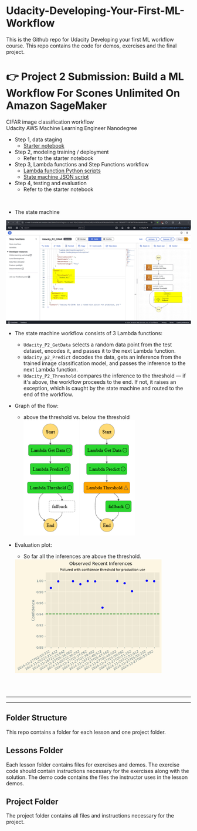 # Udacity-Developing-Your-First-ML-Workflow
This is the Github repo for Udacity Developing your first ML workflow course. This repo contains the code for demos, exercises and the final project.  

# **👉 Project 2 Submission: Build a ML Workflow For Scones Unlimited On Amazon SageMaker**  

CIFAR image classification workflow   
Udacity AWS Machine Learning Engineer Nanodegree    

* Step 1, data staging  
    * [Starter notebook](https://github.com/nov05/udacity-nd009t-C2-Developing-ML-Workflow/blob/master/project/starter.ipynb) 
* Step 2, modeling training / deployment
    * Refer to the starter notebook   
* Step 3, Lambda functions and Step Functions workflow
    * [Lambda function Python scripts](https://github.com/nov05/udacity-nd009t-C2-Developing-ML-Workflow/blob/master/project/lambda.py)    
    * [State machine JSON script](https://github.com/nov05/udacity-nd009t-C2-Developing-ML-Workflow/blob/master/project/Udacity_P2_CIFAR.json) 
* Step 4, testing and evaluation
    * Refer to the starter notebook
    
<br>  

* The state machine  
<img src="https://raw.githubusercontent.com/nov05/pictures/refs/heads/master/Udacity/20241119_aws-mle-nanodegree/2024-11-26%2020_20_29-Settings.jpg" width=600>  

* The state machine workflow consists of 3 Lambda functions: 
    * `Udacity_P2_GetData` selects a random data point from the test dataset, encodes it, and passes it to the next Lambda function.
    * `Udacity_p2_Predict` decodes the data, gets an inference from the trained image classification model, and passes the inference to the next Lambda function.  
    * `Udacity_P2_Threshold` compares the inference to the threshold — if it's above, the workflow proceeds to the end. If not, it raises an exception, which is caught by the state machine and routed to the end of the workflow.   

* Graph of the flow: 
    * above the threshold vs. below the threshold  
    <img src="https://raw.githubusercontent.com/nov05/pictures/refs/heads/master/Udacity/20241119_aws-mle-nanodegree/stepfunctions_graph%20(1).png" width=150> <img src="https://raw.githubusercontent.com/nov05/pictures/refs/heads/master/Udacity/20241119_aws-mle-nanodegree/stepfunctions_graph.png" width=150>

* Evaluation plot:
    * So far all the inferences are above the threshold.  
    <img src="https://raw.githubusercontent.com/nov05/pictures/refs/heads/master/Udacity/20241119_aws-mle-nanodegree/output.png" width=400>

<br>
<br>  

---  
---  

## Folder Structure
This repo contains a folder for each lesson and one project folder.

## Lessons Folder
Each lesson folder contains files for exercises and demos. The exercise code should contain instructions necessary for the exercises along with the solution. The demo code contains the files the instructor uses in the lesson demos.

## Project Folder
The project folder contains all files and instructions necessary for the project.
